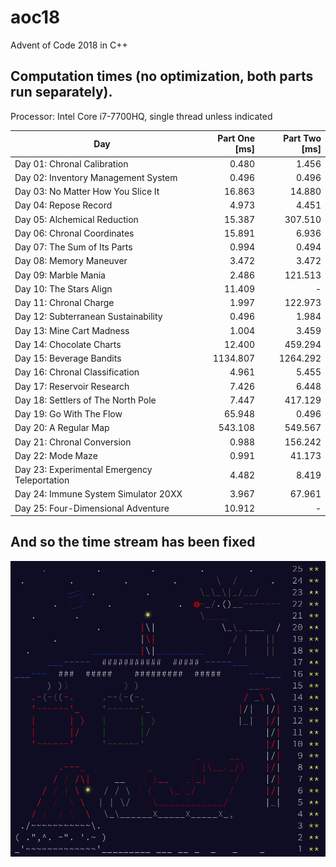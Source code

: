 # aoc18
Advent of Code 2018 in C++
## Computation times (no optimization, both parts run separately).
Processor: Intel Core i7-7700HQ, single thread unless indicated

Day | Part One [ms] | Part Two [ms]
--- | ---: | ---:
Day 01: Chronal Calibration | 0.480 | 1.456
Day 02: Inventory Management System | 0.496 | 0.496
Day 03: No Matter How You Slice It | 16.863 | 14.880
Day 04: Repose Record | 4.973 | 4.451
Day 05: Alchemical Reduction | 15.387 | 307.510
Day 06: Chronal Coordinates | 15.891 | 6.936
Day 07: The Sum of Its Parts | 0.994 | 0.494
Day 08: Memory Maneuver | 3.472 | 3.472
Day 09: Marble Mania | 2.486 | 121.513
Day 10: The Stars Align | 11.409 | - 
Day 11: Chronal Charge | 1.997 | 122.973
Day 12: Subterranean Sustainability | 0.496 | 1.984
Day 13: Mine Cart Madness | 1.004 | 3.459
Day 14: Chocolate Charts | 12.400 | 459.294
Day 15: Beverage Bandits | 1134.807 | 1264.292
Day 16: Chronal Classification | 4.961 | 5.455
Day 17: Reservoir Research | 7.426 | 6.448
Day 18: Settlers of The North Pole | 7.447 | 417.129
Day 19: Go With The Flow | 65.948 | 0.496
Day 20: A Regular Map | 543.108 | 549.567
Day 21: Chronal Conversion | 0.988 | 156.242
Day 22: Mode Maze | 0.991 | 41.173
Day 23: Experimental Emergency Teleportation | 4.482 | 8.419
Day 24: Immune System Simulator 20XX | 3.967 | 67.961
Day 25: Four-Dimensional Adventure | 10.912 | - 

## And so the time stream has been fixed
![AoC18 calendar](calendar18.gif)